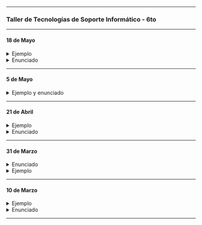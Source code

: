 
----
###  Taller de Tecnologías de Soporte Informático - 6to
----

#### 18 de Mayo

<details>
	<summary> Ejemplo </summary>
	
```python
import pandas as pd
import matplotlib.pyplot as plt1
import numpy as np
	

df1 = pd.read_csv("../data/vacunasCovid19.csv")
df1 = df1.loc[0:10]
x_values = df1['grupo_etario'].unique()
y_values = df1['grupo_etario'].value_counts().tolist()
y_values.reverse()
plt1.figure(figsize=(8,6))
plt1.barh(x_posiciones, y_values)
plt1.xticks(x_posiciones, x_values)
plt1.xticks(rotation=90,fontsize=10)
	
#####################################################################
	
def convertir_en_minusculas(valor):
  if type(valor) == str:
    return valor.lower()
  else:
    return valor

# ejemplo 2
def arreglar_fecha(valor): 
  valor = str(valor)
  for caracter in valor:
    if not caracter.isnumeric() and caracter != "/"
      valor = valor.replace(caracter,'/')
  return valor

# applymap, realiza la modificación en todos los elementos del dataframe
df2 = df1.applymap(convertir_en_minusculas)

# apply, realiza la modificación sólo en los elementos de una columna
df3 = df1['nombre_de_columna'].apply(convertir_en_minusculas)

df4['Precio'] = df1['Precio'].apply(float)


columna_precio = df4['Precio']

for indice, valor in columna_precio.items():
    print("indice: ",indice)
    print("valor: ",valor)
	
```
</details>

<details>
	<summary> Enunciado </summary>	


- Limpiar el siguiente set de datos:
```
Edad, Altura, Peso, Promedio, Sexo, LU, Observación 
25, 1.80, 83, 7.79, H, 125/89, ninguna
21, 1.89m, 86, 9.7, H, 35 88, ninguna
39, 1.54, 50, 7.1, M, 142-80, hipertension
49, 1.66, 70, 6.54, Mujer, 553/83, ninguna
31, 1.70, 81, 7.21, H, 495-83, hiper tension
33, 1.74, 93 kg, 7.1, Hom, 25/78, sobrepeso
29, 1.81, 82.5, 6.9, H, 445//81, ninguna
19, 1.82, 86.3, 8.43, H, 5/84, NINGUNA
20, 1.76, 75, 10, M, 1/81, gripe
65,, 70, 4.21, M, 1455-89, no hay
32, 1.64, 60, 9.10, M, 400-80, ninguna
59, 1.70, 67, 8.99, men, 100/89, ninguna
34, 1.81, 97, 7.46, H, 1/89,  
49, 1.78, 432, 7.41, Hombre, 500\86, dolor cabeza
51, 1.77, 75, 9.10, H, 25/85, hipertenso
52, 1.65, 64, nan, M, 22\84, ninguna
40, 1.69, 70, 6.00,m, 35/89, ninguna
41, 1.80, 8, 9.2, H, 099/89, no hay obs
25, nan, 72, 6.29, M, 90.80, nada
28, 1.68, 68, 7.54, M, 145/81, ninguna
29, 1.81, 83, nan, H, 111/83, NINGUNA
```
- El resultado final deberá ser igual a la siguiente versión:
```
Edad,Altura,Peso,Promedio,Sexo,LU,Observación 
0,25,1.80,83,7.79,h,125/89,ninguna
1,21,1.89,86,9.7,h,35/88,ninguna
2,39,1.54,50,7.1,m,142/80,hipertension
3,49,1.66,70,6.54,m,553/83,ninguna
4,31,1.70,81,7.21,h,495/83,hipertension
5,33,1.74,93,7.1,h,25/78,ninguna
6,29,1.81,82.5,6.9,h,445/81,ninguna
7,19,1.82,86.3,8.43,h,5/84,ninguna
8,20,1.76,75,10.0,m,1/81,ninguna
10,32,1.64,60,9.1,m,400/80,ninguna
11,59,1.70,67,8.99,m,100/89,ninguna
12,34,1.81,97,7.46,h,1/89,ninguna
13,49,1.78,432,7.41,h,500/86,dolor de cabeza
14,51,1.77,75,9.1,h,25/85,hipertension
17,41,1.80,8,9.2,h,099/89,ninguna
19,28,1.68,68,7.54,m,145/81,ninguna	
```
- El archivo .ipynb a entregar deberá contener todas las funciones que fueron necesarias realizar para lograr que 
el set de datos tenga un resultado final como el propuesto.
- Recordar que para realizar esta tarea deberán tener en cuenta lo visto la clase correspondiente al 1 de Julio.
	
</details>
	
------
	
#### 5 de Mayo

<details>
	<summary> Ejemplo y enunciado </summary>

- Ejemplo:
	- [link hacia el archivo grafico1.ipynb](https://github.com/nadianoe/nadianoe.github.io/blob/main/graficos1.ipynb)
	
- Enunciado:
	
1. Realizar dos de gráficos utilizando .bar() y utilizando .plot() 
para 2 columnas a elección presentes en sus archivos csv.

2. Debajo de cada gráfico deberán realizar escribir un análisis
donde se respondan las siguientes preguntas:

- ¿Qué conclusión o conclusiones sacaría del gráfico obtenido?
- ¿Cuáles serían las variables que considera que deberían tenerse en
cuenta pero no las puede apreciar porque el csv no se las provee?
¿Porqué?
- ¿Podría relacionar los datos de las dos columnas elegidas para especular
y proponer una conclusión?
En caso de que no, ¿Con qué columnas cree que lo podría hacer? ¿Porqué?

- El trabajo realizado deberá estar escrito en un archivo .ipynb, mezclando
  gráficos, código python y texto.
	
</details>

-----

#### 21 de Abril

<details>
	<summary> Ejemplo </summary>
	
```python
	
import pandas as pd
df = pd.read_csv("datos_nomivac_covid19.csv")
df = pd.read_csv("datos_nomivac_covid19.csv",sep=";",engine="python")
print(df)
print(list(df.columns))
print(list(df.index))
print(df['grupo_etario'])
df.loc[0:1000]
df.loc[[1,5,8]]
dfConIndiceDNI = df.set_index('DNI')
df['sexo'].value_counts()
df_2 = df.drop_duplicates()
df.to_csv("nuevo.csv")
	
```
- [notebook](https://github.com/nadianoe/nadianoe.github.io/blob/master/taller6to/exp.ipynb)
	
</details>

<details> 
	<summary> Enunciado </summary>
	
1) Leer su archivo csv utilizado.
	
2) De ser posible, elegir una columna que pueda servir como índice y setearla como tal.
	
3) Eliminar las filas duplicadas
	
4 Escribir un nuevo archivo .csv con las modificaciones realizadas
	
5) Colocar en forma de tabla, las primeras 3000 filas  y luego, las ultimas 2000.
Si su archivo csv no tiene una cantidad de datos que cumpla lo pedido, 
la tabla deberá tener las primeras 300 y las últimas 200.

6) Imprimir el data frame escrito en el nuevo archivo .csv
	
7) Colocar en forma de tabla las filas 1, 5, 12, 36.
	
8) Imprimir una lista con los nombres de todas las columnas.
	
9) Imprimir los datos de una columna a elección.
	
</details>

----

####  31 de Marzo

<details> 
	<summary> Enunciado </summary>
	
- Elegir una API y realizar las peticiones necesarias para crear un set de datos
- Utilizar el separador ","
- El set de datos obtenido deberá tener
  - extensión .csv
  - al menos 30 lineas 
  - al menos 3 columnas.


</details>

<details> 
	<summary> Ejemplo </summary>

```python
import requests


if __name__ == '__main__':

    archivo = open("hola.csv", "w")
    nombres_columnas = "mensaje , status \n"
    archivo.write(nombres_columnas)
    archivo.close()
    
    for i in range(10):
        respuesta = requests.get('https://dog.ceo/api/breeds/image/random')
        respuesta.status_code
        informacion = respuesta.json()
        mensaje = informacion["message"]
        estado = informacion["status"]

        linea = mensaje + "," + estado + "\n"

        archivo = open("hola.csv", "a")
        archivo.write(linea)
        archivo.close()
```
</details>

-----

#### 10 de Marzo

<details>
<summary> Ejemplo  </summary>

```python
print("hola")
print("Hola", "Holaaaa")
cadenas = "Holaaa" + "Hola" + 'Holaaaaaaa'
print(cadenas)

num1 = 34
num2 = 2
suma = num1 + num2
print(suma)

num1 = 23.0
num2 = 0.5
print(num1 + num2)

lista = [1, 2, 3, 5, 6, 4, 4, 4, 4]
lista.sort()

lista = ["afdf", 22, "hola", 2, 6.78]
print(lista)

if (len(lista) == 2):
	print("tiene dos elementos")
else:
	print("tiene más de dos elementos")

a = 1
b = 3
if b > a:
	print("b es mayor")
elif a == b:
	print("a y b son iguales")

for i in range(5):
	print(i)

for elemento in lista:
	print(elemento)

while b > a:
	print("abcd")
	a = a + 1

diccionario1 = {"Ana": 12, "Fabio": 3}
diccionario1["Lolo"] = 33
diccionario1['Lola'] = 90
valores = diccionario1.values()
valores = list(valores)

for clave in diccionario1.keys():
	valor = diccionario1[clave]
	print(clave,valor)


print(diccionario1)
print(valores[0])

set = {"Jazmín", "Karina"}
set.add("Paola")

print(set)

for elemento in set:
	print(elemento)


numero_ingresado = input()
numero = int(numero_ingresado)

nombre_ingresado = input("Ingrese un nombre")
print(nombre_ingresado)



'''
documentación sobre listas:
https://python-reference.readthedocs.io/en/latest/docs/list/
documentación sobre conjuntos:
https://python-reference.readthedocs.io/en/latest/docs/sets/
documentación sobre diccionarios:
https://python-reference.readthedocs.io/en/latest/docs/dict/
'''
```

</details>

<details>
<summary> Enunciado </summary>

1. Crear una lista que contenga 1000 números enteros. Los mismo deberán ser agregados
mediante un ciclo for y utilizando la función range.
2. Tomar la lista creada en el punto anterior y eliminar los elementos con índices pares.
3. Crear un set que contenga 3 nombres ingresados por consola.
4. Tomar el set creado y eliminar los nombres que comiencen con la letra a.
5. Crear un diccionario que contenga 2 o más nombres de sus compañeros con sus respectivas
edades.
6. Tomar el diccionario creado y multiplicar las edades por 2, mediante un ciclo for.
7. Crear el famoso juego de la vivorita utilizando las estructuras de datos vistas.
El mismo deberá utilizarse y visualizarse por consola.
</details>

----
